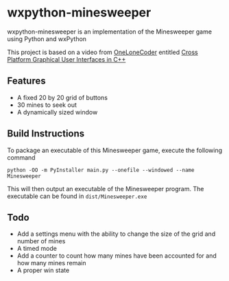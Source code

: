 # wxpython-minesweeper

wxpython-minesweeper is an implementation of the Minesweeper game using Python and wxPython

This project is based on a video from [OneLoneCoder](https://github.com/OneLoneCoder) entitled [Cross Platform Graphical User Interfaces in C++](https://www.youtube.com/watch?v=FOIbK4bJKS8)

## Features

- A fixed 20 by 20 grid of buttons
- 30 mines to seek out
- A dynamically sized window

## Build Instructions

To package an executable of this Minesweeper game, execute the following command

`python -OO -m PyInstaller main.py --onefile --windowed --name Minesweeper`

This will then output an executable of the Minesweeper program. The executable can be found in `dist/Minesweeper.exe`

## Todo

- Add a settings menu with the ability to change the size of the grid and number of mines
- A timed mode
- Add a counter to count how many mines have been accounted for and how many mines remain
- A proper win state
